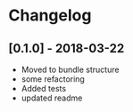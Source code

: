 # Changelog

## [0.1.0] - 2018-03-22

* Moved to bundle structure
* some refactoring
* Added tests
* updated readme